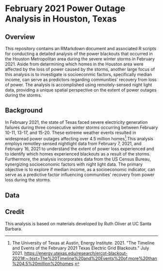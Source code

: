 # February 2021 Power Outage Analysis in Houston, Texas
## Overview
This repository contains an RMarkdown document and associated R scripts for conducting a detailed analysis of the power blackouts that occurred in the Houston Metropolitan area during the severe winter storms in February 2021. Aside from determining which homes in the Houston area were affected by the loss of power caused by the storms, another large focus of this analysis is to investigate is socioeconmic factors, specifically median income, can serve as predictors regarding communities' recovery from loss of power. The analysis is accomplished using remotely-sensed night light data, providing a unique spatial perspective on the extent of power outages during the storms.

## Background
In February 2021, the state of Texas faced severe electricity generation failures during three consecutive winter storms occurring between February 10-11, 13-17, and 15-20. These extreme weather events resulted in widespread power outages affecting over 4.5 million homes[^utexas].This analysis employs remotley-sensed nightlight data from February 7, 2021, and February 16, 2021 to understand the extent of power loss experienced and to identify which homes experienced blackouts as a result of the storms. Furthermore, the analysis incorporates data from the US Census Bureau, synergizing socioeconomic factors with night light data. The primary objective is to explore if median income, as a socioeconomic indicator, can serve as a predictive factor influencing communities' recovery from power loss during the storms.

## Data

## Credit
This analysis is based on materials developed by Ruth Oliver at UC Santa Barbara.

[^utexas]: The University of Texas at Austin, Energy Institute. 2021. "The Timeline and Events of the February 2021 Texas Electric Grid Blackouts." July 2021. https://energy.utexas.edu/research/ercot-blackout-2021#:~:text=The%20Timeline%20and%20Events%20of,more%20than%204.5%20million%20homes.
